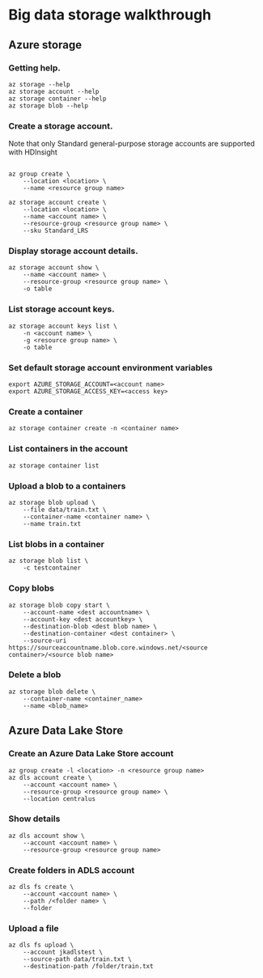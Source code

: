 # Big data storage walkthrough
## Azure storage
### Getting help.
```
az storage --help
az storage account --help
az storage container --help
az storage blob --help
```
### Create a storage account.
Note that only Standard general-purpose storage accounts are supported with HDInsight
```

az group create \
    --location <location> \
    --name <resource group name>

az storage account create \
    --location <location> \
    --name <account name> \
    --resource-group <resource group name> \
    --sku Standard_LRS
```
    
### Display storage account details.
```
az storage account show \
    --name <account name> \
    --resource-group <resource group name> \
    -o table
```
    
### List storage account keys.
```
az storage account keys list \
    -n <account name> \
    -g <resource group name> \
    -o table
```

### Set default storage account environment variables
```
export AZURE_STORAGE_ACCOUNT=<account name>
export AZURE_STORAGE_ACCESS_KEY=<access key>
```

### Create a container
```
az storage container create -n <container name>
```

### List containers in the account
```
az storage container list
```

### Upload a blob to a containers
```
az storage blob upload \
    --file data/train.txt \
    --container-name <container name> \
    --name train.txt
```

### List blobs in a container
```
az storage blob list \
    -c testcontainer
```

### Copy blobs
```
az storage blob copy start \
    --account-name <dest accountname> \
    --account-key <dest accountkey> \
    --destination-blob <dest blob name> \
    --destination-container <dest container> \
    --source-uri https://sourceaccountname.blob.core.windows.net/<source container>/<source blob name>
```

### Delete a blob
```
az storage blob delete \
    --container-name <container_name> 
    --name <blob_name>
```

## Azure Data Lake Store

### Create an Azure Data Lake Store account
```
az group create -l <location> -n <resource group name>
az dls account create \
    --account <account name> \
    --resource-group <resource group name> \
    --location centralus
```
### Show details
```
az dls account show \
    --account <account name> \
    --resource-group <resource group name>
```


### Create folders in ADLS account
```
az dls fs create \
    --account <account name> \
    --path /<folder name> \
    --folder
```
### Upload a file
```
az dls fs upload \
    --account jkadlstest \
    --source-path data/train.txt \
    --destination-path /folder/train.txt
```

